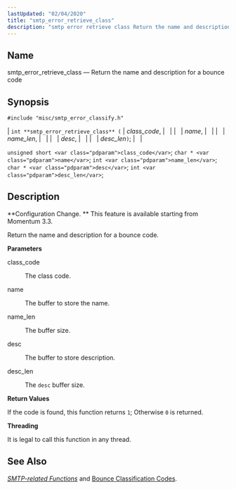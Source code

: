 ```yaml
---
lastUpdated: "02/04/2020"
title: "smtp_error_retrieve_class"
description: "smtp error retrieve class Return the name and description for a bounce code int smtp error retrieve class class code name name len desc desc len unsigned short class code char name int name len char desc int desc len Configuration Change This feature is available starting from Momentum 3..."
---
```


<a name="apis.smtp_error_retrieve_class"></a> 
## Name

smtp_error_retrieve_class — Return the name and description for a bounce code

## Synopsis

`#include "misc/smtp_error_classify.h"`

| `int **smtp_error_retrieve_class** (` | <var class="pdparam">class_code</var>, |   |
|   | <var class="pdparam">name</var>, |   |
|   | <var class="pdparam">name_len</var>, |   |
|   | <var class="pdparam">desc</var>, |   |
|   | <var class="pdparam">desc_len</var>`)`; |   |

`unsigned short <var class="pdparam">class_code</var>`;
`char * <var class="pdparam">name</var>`;
`int <var class="pdparam">name_len</var>`;
`char * <var class="pdparam">desc</var>`;
`int <var class="pdparam">desc_len</var>`;<a name="idp61996160"></a> 
## Description

**Configuration Change. ** This feature is available starting from Momentum 3.3.

Return the name and description for a bounce code.

**<a name="idp61999056"></a> Parameters**

<dl class="variablelist">

<dt>class_code</dt>

<dd>

The class code.

</dd>

<dt>name</dt>

<dd>

The buffer to store the name.

</dd>

<dt>name_len</dt>

<dd>

The buffer size.

</dd>

<dt>desc</dt>

<dd>

The buffer to store description.

</dd>

<dt>desc_len</dt>

<dd>

The `desc` buffer size.

</dd>

</dl>

**<a name="idp62009584"></a> Return Values**

If the code is found, this function returns `1`; Otherwise `0` is returned.

**<a name="idp62011408"></a> Threading**

It is legal to call this function in any thread.

<a name="idp62012512"></a> 
## See Also

[*SMTP-related Functions*](/momentum/3/3-api/smtp) and [Bounce Classification Codes](/momentum/3/3-reference/3-reference-bounce-logger-classification-codes).